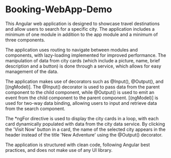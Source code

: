 # Booking-WebApp-Demo
This Angular web application is designed to showcase travel destinations and allow users to search for a specific city. The application includes a minimum of one module in addition to the app module and a minimum of three components.

The application uses routing to navigate between modules and components, with lazy-loading implemented for improved performance. The manipulation of data from city cards (which include a picture, name, brief description and a button) is done through a service, which allows for easy management of the data.

The application makes use of decorators such as @Input(), @Output(), and [(ngModel)]. The @Input() decorator is used to pass data from the parent component to the child component, while @Output() is used to emit an event from the child component to the parent component. [(ngModel)] is used for two-way data binding, allowing users to input and retrieve data from the search component.

The *ngFor directive is used to display the city cards in a loop, with each card dynamically populated with data from the city data service. By clicking the 'Visit Now' button in a card, the name of the selected city appears in the header instead of the title 'New Adventure' using the @Output() decorator.

The application is structured with clean code, following Angular best practices, and does not make use of any UI library.
